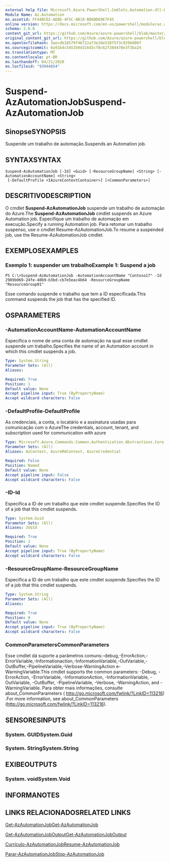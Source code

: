 ```yaml
---
external help file: Microsoft.Azure.PowerShell.Cmdlets.Automation.dll-Help.xml
Module Name: Az.Automation
ms.assetid: FF44BCD2-AD8E-4F5C-AB10-BD6BD69E7F45
online version: https://docs.microsoft.com/en-us/powershell/module/az.automation/suspend-azautomationjob
schema: 2.0.0
content_git_url: https://github.com/Azure/azure-powershell/blob/master/src/Automation/Automation/help/Suspend-AzAutomationJob.md
original_content_git_url: https://github.com/Azure/azure-powershell/blob/master/src/Automation/Automation/help/Suspend-AzAutomationJob.md
ms.openlocfilehash: 3aecdb18579f46722a73e3de538f5f3c929b606f
ms.sourcegitcommit: 6a91b4c545350d316d3cf8c62f384478e3f3ba24
ms.translationtype: MT
ms.contentlocale: pt-BR
ms.lasthandoff: 04/21/2020
ms.locfileid: "93944654"
---
```

# <span data-ttu-id="da7c0-101">Suspend-AzAutomationJob</span><span class="sxs-lookup"><span data-stu-id="da7c0-101">Suspend-AzAutomationJob</span></span>

## <span data-ttu-id="da7c0-102">Sinopse</span><span class="sxs-lookup"><span data-stu-id="da7c0-102">SYNOPSIS</span></span>
<span data-ttu-id="da7c0-103">Suspende um trabalho de automação.</span><span class="sxs-lookup"><span data-stu-id="da7c0-103">Suspends an Automation job.</span></span>

## <span data-ttu-id="da7c0-104">SYNTAX</span><span class="sxs-lookup"><span data-stu-id="da7c0-104">SYNTAX</span></span>

```
Suspend-AzAutomationJob [-Id] <Guid> [-ResourceGroupName] <String> [-AutomationAccountName] <String>
 [-DefaultProfile <IAzureContextContainer>] [<CommonParameters>]
```

## <span data-ttu-id="da7c0-105">DESCRITIVO</span><span class="sxs-lookup"><span data-stu-id="da7c0-105">DESCRIPTION</span></span>
<span data-ttu-id="da7c0-106">O cmdlet **Suspend-AzAutomationJob** suspende um trabalho de automação do Azure.</span><span class="sxs-lookup"><span data-stu-id="da7c0-106">The **Suspend-AzAutomationJob** cmdlet suspends an Azure Automation job.</span></span>
<span data-ttu-id="da7c0-107">Especifique um trabalho de automação em execução.</span><span class="sxs-lookup"><span data-stu-id="da7c0-107">Specify a running Automation job.</span></span>
<span data-ttu-id="da7c0-108">Para retomar um trabalho suspenso, use o cmdlet Resume-AzAutomationJob.</span><span class="sxs-lookup"><span data-stu-id="da7c0-108">To resume a suspended job, use the Resume-AzAutomationJob cmdlet.</span></span>

## <span data-ttu-id="da7c0-109">EXEMPLOS</span><span class="sxs-lookup"><span data-stu-id="da7c0-109">EXAMPLES</span></span>

### <span data-ttu-id="da7c0-110">Exemplo 1: suspender um trabalho</span><span class="sxs-lookup"><span data-stu-id="da7c0-110">Example 1: Suspend a job</span></span>
```
PS C:\>Suspend-AzAutomationJob -AutomationAccountName "Contoso17" -Id 2989b069-24fe-40b9-b3bd-cb7e5eac4b64 -ResourceGroupName "ResourceGroup01"
```

<span data-ttu-id="da7c0-111">Esse comando suspende o trabalho que tem a ID especificada.</span><span class="sxs-lookup"><span data-stu-id="da7c0-111">This command suspends the job that has the specified ID.</span></span>

## <span data-ttu-id="da7c0-112">OS</span><span class="sxs-lookup"><span data-stu-id="da7c0-112">PARAMETERS</span></span>

### <span data-ttu-id="da7c0-113">-AutomationAccountName</span><span class="sxs-lookup"><span data-stu-id="da7c0-113">-AutomationAccountName</span></span>
<span data-ttu-id="da7c0-114">Especifica o nome de uma conta de automação na qual esse cmdlet suspende um trabalho.</span><span class="sxs-lookup"><span data-stu-id="da7c0-114">Specifies the name of an Automation account in which this cmdlet suspends a job.</span></span>

```yaml
Type: System.String
Parameter Sets: (All)
Aliases:

Required: True
Position: 1
Default value: None
Accept pipeline input: True (ByPropertyName)
Accept wildcard characters: False
```

### <span data-ttu-id="da7c0-115">-DefaultProfile</span><span class="sxs-lookup"><span data-stu-id="da7c0-115">-DefaultProfile</span></span>
<span data-ttu-id="da7c0-116">As credenciais, a conta, o locatário e a assinatura usadas para comunicação com o Azure</span><span class="sxs-lookup"><span data-stu-id="da7c0-116">The credentials, account, tenant, and subscription used for communication with azure</span></span>

```yaml
Type: Microsoft.Azure.Commands.Common.Authentication.Abstractions.Core.IAzureContextContainer
Parameter Sets: (All)
Aliases: AzContext, AzureRmContext, AzureCredential

Required: False
Position: Named
Default value: None
Accept pipeline input: False
Accept wildcard characters: False
```

### <span data-ttu-id="da7c0-117">-ID</span><span class="sxs-lookup"><span data-stu-id="da7c0-117">-Id</span></span>
<span data-ttu-id="da7c0-118">Especifica a ID de um trabalho que este cmdlet suspende.</span><span class="sxs-lookup"><span data-stu-id="da7c0-118">Specifies the ID of a job that this cmdlet suspends.</span></span>

```yaml
Type: System.Guid
Parameter Sets: (All)
Aliases: JobId

Required: True
Position: 2
Default value: None
Accept pipeline input: True (ByPropertyName)
Accept wildcard characters: False
```

### <span data-ttu-id="da7c0-119">-ResourceGroupName</span><span class="sxs-lookup"><span data-stu-id="da7c0-119">-ResourceGroupName</span></span>
<span data-ttu-id="da7c0-120">Especifica a ID de um trabalho que este cmdlet suspende.</span><span class="sxs-lookup"><span data-stu-id="da7c0-120">Specifies the ID of a job that this cmdlet suspends.</span></span>

```yaml
Type: System.String
Parameter Sets: (All)
Aliases:

Required: True
Position: 0
Default value: None
Accept pipeline input: True (ByPropertyName)
Accept wildcard characters: False
```

### <span data-ttu-id="da7c0-121">CommonParameters</span><span class="sxs-lookup"><span data-stu-id="da7c0-121">CommonParameters</span></span>
<span data-ttu-id="da7c0-122">Esse cmdlet dá suporte a parâmetros comuns:-debug,-ErrorAction,-ErrorVariable,-Informationaction,-InformationVariable,-OutVariable,-OutBuffer,-PipelineVariable,-Verbose-WarningAction e-WarningVariable.</span><span class="sxs-lookup"><span data-stu-id="da7c0-122">This cmdlet supports the common parameters: -Debug, -ErrorAction, -ErrorVariable, -InformationAction, -InformationVariable, -OutVariable, -OutBuffer, -PipelineVariable, -Verbose, -WarningAction, and -WarningVariable.</span></span> <span data-ttu-id="da7c0-123">Para obter mais informações, consulte about_CommonParameters ( http://go.microsoft.com/fwlink/?LinkID=113216) .</span><span class="sxs-lookup"><span data-stu-id="da7c0-123">For more information, see about_CommonParameters (http://go.microsoft.com/fwlink/?LinkID=113216).</span></span>

## <span data-ttu-id="da7c0-124">SENSORES</span><span class="sxs-lookup"><span data-stu-id="da7c0-124">INPUTS</span></span>

### <span data-ttu-id="da7c0-125">System. GUID</span><span class="sxs-lookup"><span data-stu-id="da7c0-125">System.Guid</span></span>

### <span data-ttu-id="da7c0-126">System. String</span><span class="sxs-lookup"><span data-stu-id="da7c0-126">System.String</span></span>

## <span data-ttu-id="da7c0-127">EXIBE</span><span class="sxs-lookup"><span data-stu-id="da7c0-127">OUTPUTS</span></span>

### <span data-ttu-id="da7c0-128">System. void</span><span class="sxs-lookup"><span data-stu-id="da7c0-128">System.Void</span></span>

## <span data-ttu-id="da7c0-129">INFORMA</span><span class="sxs-lookup"><span data-stu-id="da7c0-129">NOTES</span></span>

## <span data-ttu-id="da7c0-130">LINKS RELACIONADOS</span><span class="sxs-lookup"><span data-stu-id="da7c0-130">RELATED LINKS</span></span>

[<span data-ttu-id="da7c0-131">Get-AzAutomationJob</span><span class="sxs-lookup"><span data-stu-id="da7c0-131">Get-AzAutomationJob</span></span>](./Get-AzAutomationJob.md)

[<span data-ttu-id="da7c0-132">Get-AzAutomationJobOutput</span><span class="sxs-lookup"><span data-stu-id="da7c0-132">Get-AzAutomationJobOutput</span></span>](./Get-AzAutomationJobOutput.md)

[<span data-ttu-id="da7c0-133">Currículo-AzAutomationJob</span><span class="sxs-lookup"><span data-stu-id="da7c0-133">Resume-AzAutomationJob</span></span>](./Resume-AzAutomationJob.md)

[<span data-ttu-id="da7c0-134">Parar-AzAutomationJob</span><span class="sxs-lookup"><span data-stu-id="da7c0-134">Stop-AzAutomationJob</span></span>](./Stop-AzAutomationJob.md)


